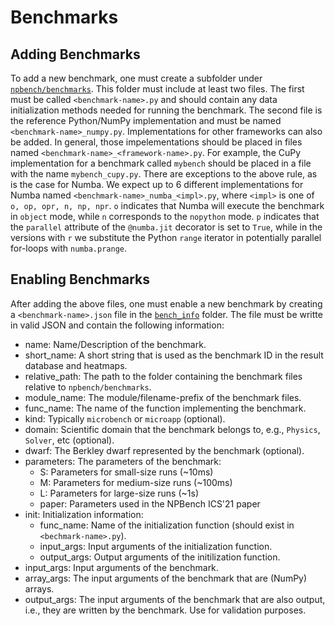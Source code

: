 # Benchmarks

## Adding Benchmarks

To add a new benchmark, one must create a subfolder under [`npbench/benchmarks`](npbench/benchmarks).
This folder must include at least two files.
The first must be called `<benchmark-name>.py` and should contain any
data initialization methods needed for running the benchmark.
The second file is the reference Python/NumPy implementation and must be named
`<benchmark-name>_numpy.py`.
Implementations for other frameworks can also be added.
In general, those impelementations should be placed in files named
`<benchmark-name>_<framework-name>.py`.
For example, the CuPy implementation for a benchmark called `mybench` should be
placed in a file with the name `mybench_cupy.py`.
There are exceptions to the above rule, as is the case for Numba.
We expect up to 6 different implementations for Numba named
`<benchmark-name>_numba_<impl>.py`, where `<impl>` is one of
`o, op, opr, n, np, npr`.
`o` indicates that Numba will execute the benchmark in `object` mode, while `n`
corresponds to the `nopython` mode.
`p` indicates that the `parallel` attribute of the `@numba.jit` decorator is
set to `True`, while in the versions with `r` we substitute the Python `range`
iterator in potentially parallel for-loops with `numba.prange`.

## Enabling Benchmarks

After adding the above files, one must enable a new benchmark by creating a
`<benchmark-name>.json` file in the [`bench_info`](bench_info) folder.
The file must be writte in valid JSON and contain the following information:
- name: Name/Description of the benchmark.
- short_name: A short string that is used as the benchmark ID in the result database and heatmaps.
- relative_path: The path to the folder containing the benchmark files relative to `npbench/benchmarks`.
- module_name: The module/filename-prefix of the benchmark files.
- func_name: The name of the function implementing the benchmark.
- kind: Typically `microbench` or `microapp` (optional).
- domain: Scientific domain that the benchmark belongs to, e.g., `Physics`, `Solver`, etc (optional).
- dwarf: The Berkley dwarf represented by the benchmark (optional).
- parameters: The parameters of the benchmark:
  - S: Parameters for small-size runs (~10ms)
  - M: Parameters for medium-size runs (~100ms)
  - L: Parameters for large-size runs (~1s)
  - paper: Parameters used in the NPBench ICS'21 paper
- init: Initialization information:
  - func_name: Name of the initialization function (should exist in `<bechmark-name>.py`).
  - input_args: Input arguments of the initialization function.
  - output_args: Output arguments of the initilization function.
- input_args: Input arguments of the benchmark.
- array_args: The input arguments of the benchmark that are (NumPy) arrays.
- output_args: The input arguments of the benchmark that are also output, i.e., they are written by the benchmark. Use for validation purposes.
